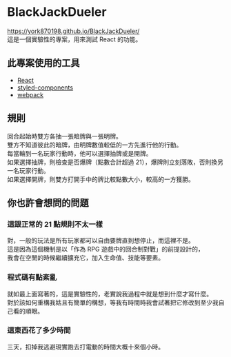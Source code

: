 # BlackJackDueler
https://york870198.github.io/BlackJackDueler/
<br>
這是一個實驗性的專案，用來測試 React 的功能。

## 此專案使用的工具
- [React](https://zh-hant.reactjs.org)
- [styled-components](https://styled-components.com)
- [webpack](https://webpack.js.org)

## 規則
回合起始時雙方各抽一張暗牌與一張明牌。<br>
雙方不知道彼此的暗牌，由明牌數值較低的一方先進行他的行動。<br>
每當輪到一名玩家行動時，他可以選擇抽牌或是開牌。<br>
如果選擇抽牌，則檢查是否爆牌（點數合計超過 21），爆牌則立刻落敗，否則換另一名玩家行動。<br>
如果選擇開牌，則雙方打開手中的牌比較點數大小，較高的一方獲勝。

## 你也許會想問的問題

### 這跟正常的 21 點規則不太一樣
對，一般的玩法是所有玩家都可以自由要牌直到想停止，而這裡不是。<br>
這是因為這個機制是以「作為 RPG 遊戲中的回合制對戰」的前提設計的，<br>
我會在空閒的時候繼續擴充它，加入生命值、技能等要素。
  
### 程式碼有點紊亂
就如最上面寫著的，這是實驗性的，老實說我過程中就是想到什麼才寫什麼。<br>
對於該如何重構我姑且有簡單的構想，等我有時間時我會試著把它修改到至少我自己看的順眼。

### 這東西花了多少時間
三天，扣掉我逃避現實跑去打電動的時間大概十來個小時。
